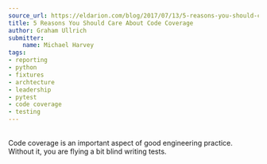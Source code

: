 ```yaml
---
source_url: https://eldarion.com/blog/2017/07/13/5-reasons-you-should-care-about-code-coverage/
title: 5 Reasons You Should Care About Code Coverage
author: Graham Ullrich
submitter:
    name: Michael Harvey
tags:
- reporting
- python
- fixtures
- archtecture
- leadership
- pytest
- code coverage
- testing
---
```


\
Code coverage is an important aspect of good engineering practice. Without it, you are flying a bit blind writing tests. 
